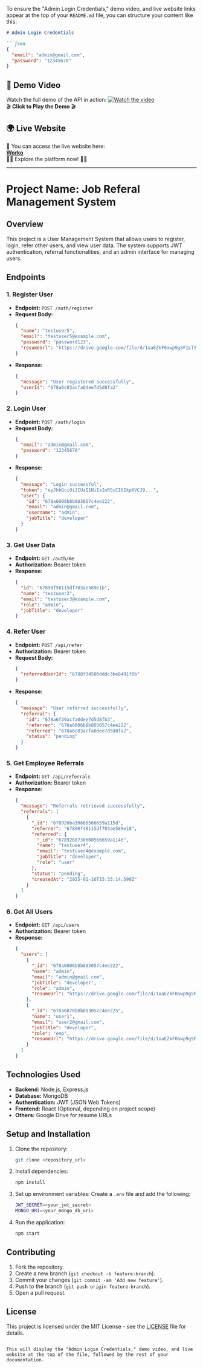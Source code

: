 To ensure the "Admin Login Credentials," demo video, and live website links appear at the top of your `README.md` file, you can structure your content like this:

```markdown
# Admin Login Credentials  

```json
{
  "email": "admin@gmail.com",
  "password": "12345678"
}
```

## 🎥 **Demo Video**

Watch the full demo of the API in action:
[![Watch the video](https://img.youtube.com/vi/W3bwF-bFJLM/0.jpg)](https://www.youtube.com/watch?v=W3bwF-bFJLM)  
🎬 **Click to Play the Demo** 🎬

## 🌍 **Live Website**

🚀 You can access the live website here:  
[**Worko**](https://shik-worko.netlify.app/)  
👨‍💻 Explore the platform now! 👨‍💻

---

# Project Name: Job Referal Management System

## Overview

This project is a User Management System that allows users to register, login, refer other users, and view user data. The system supports JWT authentication, referral functionalities, and an admin interface for managing users.

## Endpoints

### 1. Register User
- **Endpoint:** `POST /auth/register`
- **Request Body:**
  ```json
  {
    "name": "testuser5",
    "email": "testuser5@example.com",
    "password": "password123",
    "resumeUrl": "https://drive.google.com/file/d/1oaEZkF0awp9gSF1LlYPn4eU8AfomWXTb/view"
  }
  ```
- **Response:**
  ```json
  {
    "message": "User registered successfully",
    "userId": "678a6c03acfa0dee7d5d8fa2"
  }
  ```

### 2. Login User
- **Endpoint:** `POST /auth/login`
- **Request Body:**
  ```json
  {
    "email": "admin@gmail.com",
    "password": "12345678"
  }
  ```
- **Response:**
  ```json
  {
    "message": "Login successful",
    "token": "eyJhbGciOiJIUzI1NiIsInR5cCI6IkpXVCJ9...",
    "user": {
      "id": "678a6006b8b803057c4ee222",
      "email": "admin@gmail.com",
      "username": "admin",
      "jobTitle": "developer"
    }
  }
  ```

### 3. Get User Data
- **Endpoint:** `GET /auth/me`
- **Authorization:** Bearer token
- **Response:**
  ```json
  {
    "id": "67890f58115df703ae589e1b",
    "name": "testuser3",
    "email": "testuser3@example.com",
    "role": "admin",
    "jobTitle": "developer"
  }
  ```

### 4. Refer User
- **Endpoint:** `POST /api/refer`
- **Authorization:** Bearer token
- **Request Body:**
  ```json
  {
    "referredUserId": "6788f34506dddc3be8491f8b"
  }
  ```
- **Response:**
  ```json
  {
    "message": "User referred successfully",
    "referral": {
      "id": "678a6f39acfa0dee7d5d8fb3",
      "referrer": "678a6006b8b803057c4ee222",
      "referred": "678a6c03acfa0dee7d5d8fa2",
      "status": "pending"
    }
  }
  ```

### 5. Get Employee Referrals
- **Endpoint:** `GET /api/referrals`
- **Authorization:** Bearer token
- **Response:**
  ```json
  {
    "message": "Referrals retrieved successfully",
    "referrals": [
      {
        "_id": "678926ba30600566659a115d",
        "referrer": "67890f48115df703ae589e18",
        "referred": {
          "_id": "6789268730600566659a114d",
          "name": "testuser4",
          "email": "testuser4@example.com",
          "jobTitle": "developer",
          "role": "user"
        },
        "status": "pending",
        "createdAt": "2025-01-16T15:33:14.590Z"
      }
    ]
  }
  ```

### 6. Get All Users
- **Endpoint:** `GET /api/users`
- **Authorization:** Bearer token
- **Response:**
  ```json
  {
    "users": [
      {
        "_id": "678a6006b8b803057c4ee222",
        "name": "admin",
        "email": "admin@gmail.com",
        "jobTitle": "developer",
        "role": "admin",
        "resumeUrl": "https://drive.google.com/file/d/1oaEZkF0awp9gSF1LlYPn4eU8AfomWXTb/view?usp=drive_link"
      },
      {
        "_id": "678a6070b8b803057c4ee225",
        "name": "user1",
        "email": "user2@gmail.com",
        "jobTitle": "developer",
        "role": "emp",
        "resumeUrl": "https://drive.google.com/file/d/1oaEZkF0awp9gSF1LlYPn4eU8AfomWXTb/view?usp=drive_link"
      }
    ]
  }
  ```

## Technologies Used

- **Backend:** Node.js, Express.js
- **Database:** MongoDB
- **Authentication:** JWT (JSON Web Tokens)
- **Frontend:** React (Optional, depending on project scope)
- **Others:** Google Drive for resume URLs

## Setup and Installation

1. Clone the repository:
   ```bash
   git clone <repository_url>
   ```

2. Install dependencies:
   ```bash
   npm install
   ```

3. Set up environment variables:
   Create a `.env` file and add the following:
   ```bash
   JWT_SECRET=<your_jwt_secret>
   MONGO_URI=<your_mongo_db_uri>
   ```

4. Run the application:
   ```bash
   npm start
   ```

## Contributing

1. Fork the repository.
2. Create a new branch (`git checkout -b feature-branch`).
3. Commit your changes (`git commit -am 'Add new feature'`).
4. Push to the branch (`git push origin feature-branch`).
5. Open a pull request.

## License

This project is licensed under the MIT License - see the [LICENSE](LICENSE) file for details.
```

This will display the "Admin Login Credentials," demo video, and live website at the top of the file, followed by the rest of your documentation.
